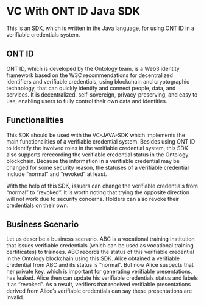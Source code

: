 # VC With ONT ID Java SDK

This is an SDK, which is written in the Java language, for using ONT ID in a verifiable credentials system.

## ONT ID
ONT ID, which is developed by the Ontology team, is a Web3 identity framework based on the W3C recommendations for decentralized identifiers and verifiable credentials, using blockchain and cryptographic technology, that can quickly identify and connect people, data, and services. It is decentralized, self-sovereign, privacy-preserving, and easy to use, enabling users to fully control their own data and identities.

## Functionalities
This SDK should be used with the VC-JAVA-SDK which implements the main functionalities of a verifiable credential system.  Besides using ONT ID to identify the involved roles in the verifiable credential system, this SDK also supports rerecording the verifiable credential status in the Ontology blockchain. Because the information in a verifiable credential may be changed for some security reason, the statuses of a verifiable credential include “normal” and “revoked” at least.

With the help of this SDK, issuers can change the verifiable credentials from “normal” to “revoked”. It is worth noting that trying the opposite direction will not work due to security concerns. Holders can also revoke their credentials on their own.

## Business Scenario
Let us describe a business scenario. ABC is a vocational training institution that issues verifiable credentials (which can be used as vocational training certificates) to trainees. ABC records the status of this verifiable credential in the Ontology blockchain using this SDK. Alice obtained a verifiable credential from ABC and its status is “normal”. But now Alice suspects that her private key, which is important for generating verifiable presentations, has leaked. Alice then can update his verifiable credentials status and labels it as “revoked”. As a result, verifiers that received verifiable presentations derived from Alice’s verifiable credentials can say these presentations are invalid.
